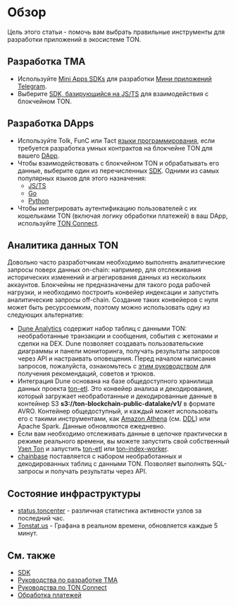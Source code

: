 # Обзор

Цель этого статьи - помочь вам выбрать правильные инструменты для разработки приложений в экосистеме TON.

## Разработка TMA

- Используйте [Mini Apps SDKs](/v3/guidelines/dapps/tma/overview#mini-apps-sdks) для разработки [Мини приложений Telegram](/v3/guidelines/dapps/tma/overview).
- Выберите [SDK, базирующийся на JS/TS](/v3/guidelines/dapps/apis-sdks/sdk#typescript--javascript) для взаимодействия с блокчейном TON.

## Разработка DApps

- Используйте Tolk, FunC или Tact [языки программирования](/v3/documentation/smart-contracts/overview#programming-languages), если требуется разработка умных контрактов на блокчейне TON для вашего [DApp](/v3/guidelines/dapps/overview).
- Чтобы взаимодействовать с блокчейном TON и обрабатывать его данные, выберите один из перечисленных [SDK](/v3/guidelines/dapps/apis-sdks/sdk). Одними из самых популярных языков для этого назначения:
  - [JS/TS](/v3/guidelines/dapps/apis-sdks/sdk#typescript--javascript)
  - [Go](/v3/guidelines/dapps/apis-sdks/sdk#go)
  - [Python](/v3/guidelines/dapps/apis-sdks/sdk#python)
- Чтобы интегрировать аутентификацию пользователей с их кошельками TON (включая логику обработки платежей) в ваш DApp, используйте [TON Connect](/v3/guidelines/ton-connect/overview).

## Аналитика данных TON

Довольно часто разработчикам необходимо выполнять аналитические запросы поверх данных on-chain: например, для отслеживания исторических изменений и агрегирования данных из нескольких аккаунтов.
Блокчейны не предназначены для такого рода рабочей нагрузки, и необходимо построить конвейер индексации и запустить аналитические запросы off-chain. Создание таких конвейеров
с нуля может быть ресурсоемким, поэтому можно использовать одну из следующих альтернатив:

- [Dune Analytics](https://dune.com/queries?category=canonical\&namespace=ton) содержит набор таблиц с данными TON: необработанные транзакции и сообщения, события с жетонами и сделки на DEX. Dune позволяет создавать пользовательские диаграммы и панели мониторинга, получать результаты запросов через API и настраивать оповещения. Перед началом написания запросов, пожалуйста, ознакомьтесь с [этим руководством](https://dune.com/ton_foundation/ton-quick-start) для получения рекомендаций, советов и трюков.
- Интеграция Dune основана на базе общедоступного хранилища данных проекта [ton-etl](https://github.com/re-doubt/ton-etl/blob/main/datalake/README.md). Это конвейер анализа и декодирования, который загружает необработанные и декодированные данные в контейнер S3 **s3://ton-blockchain-public-datalake/v1/** в формате AVRO. Контейнер общедоступный, и каждый может использовать его с такими инструментами, как [Amazon Athena](https://aws.amazon.com/athena/) (см. [DDL](https://github.com/re-doubt/ton-etl/blob/main/datalake/athena_ddl.sql)) или Apache Spark. Данные обновляются ежедневно.
- Если вам необходимо отслеживать данные в цепочке практически в режиме реального времени, вы можете запустить свой собственный [Узел Ton](/v3/documentation/infra/nodes/node-types) и запустить [ton-etl](https://github.com/re-doubt/ton-etl/blob/main/README.md) или [ton-index-worker](https://github.com/toncenter/ton-index-worker).
- [chainbase](https://docs.chainbase.com/catalog/Ton/Overview) поставляется с набором необработанных и декодированных таблиц с данными TON. Позволяет выполнять SQL-запросы и получать результаты через API.

## Состояние инфраструктуры

- [status.toncenter](https://status.toncenter.com/) - различная статистика активности узлов за последний час.
- [Tonstat.us](https://tonstat.us/) - Графана в реальном времени, обновляется каждые 5 минут.

## См. также

- [SDK](/v3/guidelines/dapps/apis-sdks/sdk)
- [Руководства по разработке TMA](/v3/guidelines/dapps/tma/tutorials/step-by-step-guide)
- [Руководства по TON Connect](/v3/guidelines/ton-connect/guidelines/how-ton-connect-works)
- [Обработка платежей](/v3/guidelines/dapps/asset-processing/payments-processing)
